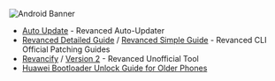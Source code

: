![Android Banner](https://c.l3n.co/i/YjMzbz.webp)



* [Auto Update](https://rentry.co/revanced-auto-update) - Revanced Auto-Updater
* [Revanced Detailed Guide](https://sodawithoutsparkles.github.io/revanced-troubleshooting-guide/step-by-step/00-preface/) / [Revanced Simple Guide](https://rentry.org/Revanced_Guide) - Revanced CLI Official Patching Guides
* [Revancify](https://github.com/decipher3114/Revancify) / [Version 2](https://github.com/decipher3114/Revancify/tree/bump/v2.0) - Revanced Unofficial Tool
* [Huawei Bootloader Unlock Guide for Older Phones](https://rentry.org/huaweiblunlock)
